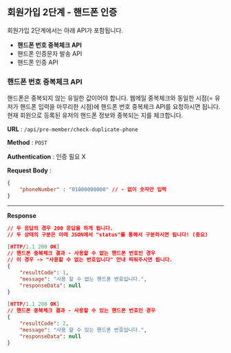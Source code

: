 ## 회원가입 2단계 - 핸드폰 인증 

회원가입 2단계에서는 아래  API가 포함됩니다.

- **핸드폰 번호 중복체크 API**
- 핸드폰 인증문자 발송 API 
- 핸드폰 인증 API 



### 핸드폰 번호 중복체크 API 

핸드폰은 중복되지 않는 유일한 값이어야 합니다. 웹메일 중복체크와 동일한 시점(= 유저가 핸드폰 입력을 마무리한 시점)에 핸드폰 번호 중복체크 API를 요청하시면 됩니다. 현재 회원으로 등록된 유저의 핸드폰 정보와 중복되는 지를 체크합니다. 

**URL** : `/api/pre-member/check-duplicate-phone`  

**Method** : `POST`

**Authentication** : 인증 필요 X  

**Request Body** : 

```json
{ 
    "phoneNumber" : "01000000000" // - 없이 숫자만 입력
}
```

___

**Response**

```json
// 두 응답의 경우 200 응답을 하게 됩니다. 
// 두 상태의 구분은 아래 JSON에서 "status"를 통해서 구분하시면 됩니다! (중요)

[HTTP/1.1 200 OK]
// 핸드폰 중복체크 결과 - 사용할 수 없는 핸드폰 번호인 경우
// 이 경우 -> "사용할 수 없는 번호입니다" 안내 띄워주시면 됩니다. 
{
    "resultCode": 1,
    "message": "사용 할 수 없는 핸드폰 번호입니다.",
    "responseData": null
}

[HTTP/1.1 200 OK]
// 핸드폰 중복체크 결과 - 사용할 수 있는 핸드폰 번호인 경우
{
    "resultCode": 2,
    "message": "사용 할 수 있는 핸드폰 번호입니다.",
    "responseData": null
}

```

